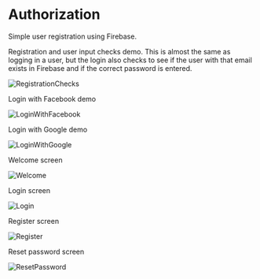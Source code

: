 # Authorization

Simple user registration using Firebase.

Registration and user input checks demo. This is almost the same as logging in a user, but the login also checks to see if the user with that email exists in Firebase and if the correct password is entered.

![RegistrationChecks](https://user-images.githubusercontent.com/102160659/161814671-a363d55a-16f0-49a6-9bb0-03c9b8b3d4b0.gif)

Login with Facebook demo

![LoginWithFacebook](https://user-images.githubusercontent.com/102160659/161809565-cf6edd62-b0ca-4ffa-b0e7-3fb44fe72f29.gif)

Login with Google demo

![LoginWithGoogle](https://user-images.githubusercontent.com/102160659/161809615-6a9f592a-b4b6-4590-839f-507cc2cdf668.gif)

Welcome screen

![Welcome](https://user-images.githubusercontent.com/102160659/161776080-076d01da-4d23-492a-8daf-a7d52728274e.png)

Login screen

![Login](https://user-images.githubusercontent.com/102160659/161776103-22196f49-74cc-4ac5-b9a3-ff27b72a3999.png)

Register screen

![Register](https://user-images.githubusercontent.com/102160659/161776158-31d67d17-2d97-4374-8abc-c9763721bc63.png)

Reset password screen

![ResetPassword](https://user-images.githubusercontent.com/102160659/161776198-07374579-0248-48cb-ae56-3d67d60a0140.png)
